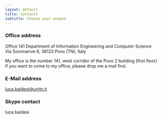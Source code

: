 ```yaml
---
layout: default
title: Contacts
subtitle: Choose your weapon
---
```


### Office address

Office 141
Department of Information Engineering and Computer Science
Via Sommarive 9,
38123 Povo (TN), Italy

My office is the number 141, west corridor of the Povo 2 building (first floor)
If you want to come to my office, please drop me a mail first.

### E-Mail address

luca.baldesi@unitn.it

### Skype contact

luca.baldesi
